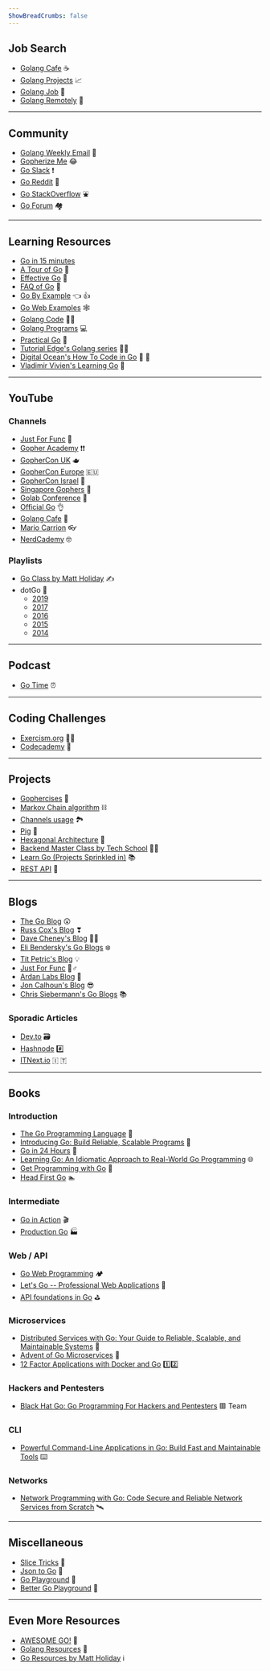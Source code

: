```yaml
---
ShowBreadCrumbs: false
---
```


## Job Search

- [Golang Cafe](https://golang.cafe/Join-Golang-Community) ☕
- [Golang Projects](https://www.golangprojects.com/) 📈
- [Golang Job](https://golangjob.xyz/) 👷
- [Golang Remotely](https://golangremotely.com/) 🛂

---

## Community

- [Golang Weekly Email](https://golangweekly.com/) 📧
- [Gopherize Me](https://gopherize.me/) 😂
- [Go Slack](https://invite.slack.golangbridge.org/) ❗
- [Go Reddit](https://www.reddit.com/r/golang/) 🔼
- [Go StackOverflow](https://stackoverflow.com/collectives/go) ⛲
- [Go Forum](https://forum.golangbridge.org/) 🏘

---

## Learning Resources

- [Go in 15 minutes](https://learnxinyminutes.com/docs/go/)
- [A Tour of Go](https://go.dev/tour/welcome/1) 🚎
- [Effective Go](https://go.dev/doc/effective_go) 💪
- [FAQ of Go](https://go.dev/doc/faq) 🤔
- [Go By Example](https://gobyexample.com/) 👈  👍
- [Go Web Examples](https://gowebexamples.com/) 🕸
- [Golang Code](https://golangcode.com/) 🧑‍💻
- [Golang Programs](https://www.golangprograms.com/golang-package-examples.html) 💻
- [Practical Go](https://dave.cheney.net/practical-go/presentations/gophercon-singapore-2019.html) 🔧
- [Tutorial Edge's Golang series](https://tutorialedge.net/golang/) 🧑‍🏫
- [Digital Ocean's How To Code in Go](https://www.digitalocean.com/community/tutorials/how-to-install-go-and-set-up-a-local-programming-environment-on-ubuntu-18-04) 🐙 🦑
- [Vladimir Vivien's Learning Go](https://medium.com/learning-the-go-programming-language) 🧠

---

## YouTube

### Channels

- [Just For Func](https://www.youtube.com/c/JustForFunc) 🕺
- [Gopher Academy](https://www.youtube.com/c/GopherAcademy/playlists) ❗❗
- [GopherCon UK](https://www.youtube.com/c/GopherConUK/playlists) 🫖
- [GopherCon Europe](https://www.youtube.com/c/GopherConEurope/playlists) 🇪🇺
- [GopherCon Israel](https://www.youtube.com/c/GopherConIsrael/playlists) 👀
- [Singapore Gophers](https://www.youtube.com/c/golangSG/playlists) 🧜
- [Golab Conference](https://www.youtube.com/channel/UCMEvzoHTIdZI7IM8LoRbLsQ/playlists) 🧪
- [Official Go](https://www.youtube.com/user/gocoding) 👌
- [Golang Cafe](https://www.youtube.com/channel/UCq4YrlwwXwF74Z3g-VDae2w) 🥐
- [Mario Carrion](https://www.youtube.com/user/mariocarrion) 👓
- [NerdCademy](https://www.youtube.com/c/NerdCademyDev) 🤓

### Playlists

- [Go Class by Matt Holiday](https://www.youtube.com/watch?v=iDQAZEJK8lI&list=PLoILbKo9rG3skRCj37Kn5Zj803hhiuRK6) ✍
- dotGo 🫥
  - [2019](https://www.youtube.com/watch?v=ZACOc-NwV0c&list=PLMW8Xq7bXrG5B_gvikeSf3Du3NGBs4yVi)
  - [2017](https://www.youtube.com/watch?v=Be957fSo4WE&list=PLMW8Xq7bXrG7acNjsU5YMGl5MMK5gl2vn)
  - [2016](https://www.youtube.com/watch?v=5buaPyJ0XeQ&list=PLMW8Xq7bXrG6tcAXDsAVATUbrflLOsIG_)
  - [2015](https://www.youtube.com/watch?v=gDTMtU1XS8g&list=PLMW8Xq7bXrG4Vw-JAnBmqA2IqzM2sf2Na)
  - [2014](https://www.youtube.com/watch?v=myCHCXFFTPY&list=PLMW8Xq7bXrG58Qk-9QSy2HRh2WVeIrs7e)

---

## Podcast

- [Go Time](https://changelog.com/gotime) ⏰

---

## Coding Challenges

- [Exercism.org](https://exercism.org/tracks/go) 🏃‍♀️
- [Codecademy](https://www.codecademy.com/learn/learn-go) 🏫

---

## Projects

- [Gophercises](https://gophercises.com/) 🥊
- [Markov Chain algorithm](https://go.dev/doc/codewalk/markov/) ⛓
- [Channels usage](https://go.dev/doc/codewalk/sharemem/) 🏞️
- [Pig](https://go.dev/doc/codewalk/functions/) 🐷
- [Hexagonal Architecture](https://www.youtube.com/watch?v=MpFog2kZsHk&t=508s) 🧅
- [Backend Master Class by Tech School](https://www.youtube.com/watch?v=rx6CPDK_5mU&list=PLy_6D98if3ULEtXtNSY_2qN21VCKgoQAE) 👨‍🎓
- [Learn Go (Projects Sprinkled in)](https://github.com/inancgumus/learngo) 📚
- [REST API](https://www.youtube.com/watch?v=kd-8mb6HfGA&list=PL3eAkoh7fypqUQUQPn-bXtfiYT_ZSVKmB) 🛌

---

## Blogs

- [The Go Blog](https://go.dev/blog/) 😲
- [Russ Cox's Blog](https://research.swtch.com/) ❣
- [Dave Cheney's Blog](https://dave.cheney.net/) 🧙‍♂️
- [Eli Bendersky's Go Blogs](https://eli.thegreenplace.net/tag/go) ❄️
- [Tit Petric's Blog](https://scene-si.org/) 💡
- [Just For Func](https://medium.com/justforfunc) 🧔♂
- [Ardan Labs Blog](https://www.ardanlabs.com/blog/) 🥼
- [Jon Calhoun's Blog](https://www.calhoun.io/) 😎
- [Chris Siebermann's Go Blogs](https://utcc.utoronto.ca/~cks/space/blog/__TopicGo) 📚

### Sporadic Articles

- [Dev.to](https://dev.to/t/go) 🗃️
- [Hashnode](https://hashnode.com/n/go) #️⃣
- [ITNext.io](https://itnext.io/tagged/golang) 🇮 🇹

---

## Books

### Introduction

- [The Go Programming Language](https://www.amazon.com/Programming-Language-Addison-Wesley-Professional-Computing/dp/0134190440) 💬
- [Introducing Go: Build Reliable, Scalable Programs](https://www.amazon.com/Introducing-Go-Reliable-Scalable-Programs/dp/1491941952) 🥰
- [Go in 24 Hours](https://www.amazon.com/Sams-Teach-Yourself-Hours-Programming/dp/0672338033) 🏪
- [Learning Go: An Idiomatic Approach to Real-World Go Programming](https://www.amazon.com/Learning-Go-Idiomatic-Real-World-Programming/dp/1492077216) 🌐
- [Get Programming with Go](https://www.amazon.com/Get-Programming-Go-Nathan-Youngman/dp/1617293091) 🤖
- [Head First Go](https://www.amazon.com/Head-First-Go-Jay-McGavren/dp/1491969555) 🏊

### Intermediate

- [Go in Action](https://www.amazon.com/Go-Action-William-Kennedy/dp/1617291781) 🎬
- [Production Go](https://leanpub.com/productiongo) 🏭

### Web / API

- [Go Web Programming](https://www.amazon.com/Web-Programming-Sau-Sheong-Chang/dp/1617292567) 🏕️
- [Let's Go -- Professional Web Applications](https://lets-go.alexedwards.net/) 📲
- [API foundations in Go](https://leanpub.com/api-foundations) ⛳

### Microservices

- [Distributed Services with Go: Your Guide to Reliable, Scalable, and Maintainable Systems](https://www.amazon.com/Distributed-Services-Go-Reliable-Maintainable/dp/1680507605) 👐
- [Advent of Go Microservices](https://leanpub.com/go-microservices) 🤏
- [12 Factor Applications with Docker and Go](https://leanpub.com/12fa-docker-golang) 1️⃣2️⃣

### Hackers and Pentesters 

- [Black Hat Go: Go Programming For Hackers and Pentesters](https://www.amazon.com/Black-Hat-Go-Programming-Pentesters/dp/1593278659) 🟥 Team

### CLI
- [Powerful Command-Line Applications in Go: Build Fast and Maintainable Tools](https://www.amazon.com/Powerful-Command-Line-Applications-Go-Maintainable/dp/168050696X) ⌨️

### Networks

- [Network Programming with Go: Code Secure and Reliable Network Services from Scratch](https://www.amazon.com/Network-Programming-Go-Adam-Woodbeck/dp/1718500882) 🛰️

---

## Miscellaneous

- [Slice Tricks](https://github.com/golang/go/wiki/SliceTricks) 🔪
- [Json to Go](https://mholt.github.io/json-to-go/) 🏃
- [Go Playground](https://go.dev/play/) 🛝
- [Better Go Playground](https://goplay.tools/) 🎢

---

## Even More Resources

- [AWESOME GO!](https://github.com/avelino/awesome-go) 🤟
- [Golang Resources](https://golangresources.com/) 🧰
- [Go Resources by Matt Holiday](https://github.com/matt4biz/go-resources/) ℹ
